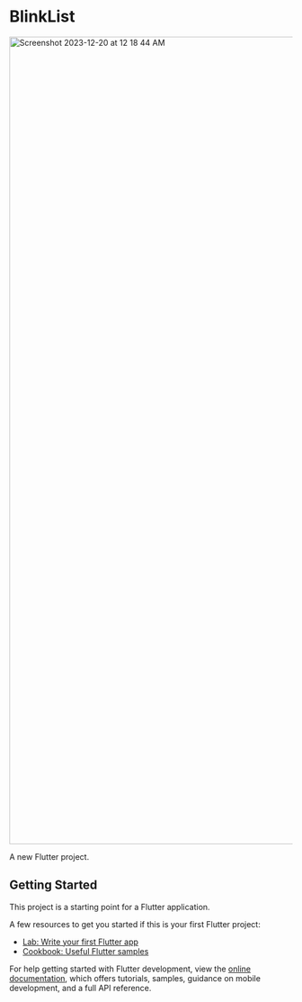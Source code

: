 # BlinkList
<img width="1435" alt="Screenshot 2023-12-20 at 12 18 44 AM" src="https://github.com/yazdanhaider/BlinkList/assets/92041860/a2643e48-dee4-488e-a8cd-a4cad71ad17a">

A new Flutter project.

## Getting Started

This project is a starting point for a Flutter application.

A few resources to get you started if this is your first Flutter project:

- [Lab: Write your first Flutter app](https://docs.flutter.dev/get-started/codelab)
- [Cookbook: Useful Flutter samples](https://docs.flutter.dev/cookbook)

For help getting started with Flutter development, view the
[online documentation](https://docs.flutter.dev/), which offers tutorials,
samples, guidance on mobile development, and a full API reference.

